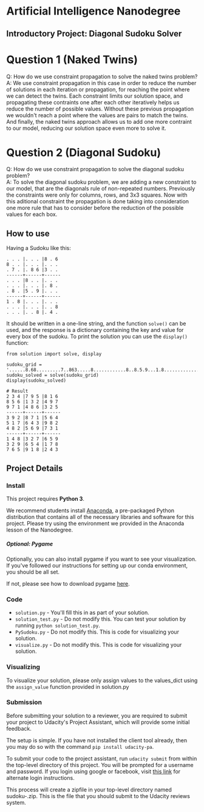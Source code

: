 # Artificial Intelligence Nanodegree
## Introductory Project: Diagonal Sudoku Solver

# Question 1 (Naked Twins)
Q: How do we use constraint propagation to solve the naked twins problem?  
A: We use constraint propagation in this case in order to reduce the number of solutions in each iteration or propagation, for reaching the point where we can detect the twins. Each constraint limits our solution space, and propagating these contraints one after each other iteratively helps us reduce the number of possible values. Without these previous propagation we wouldn't reach a point where the values are pairs to match the twins. And finally, the naked twins approach allows us to add one more contraint to our model, reducing our solution space even more to solve it.

# Question 2 (Diagonal Sudoku)
Q: How do we use constraint propagation to solve the diagonal sudoku problem?  
A: To solve the diagonal sudoku problem, we are adding a new constraint to our model, that are the diagonals rule of non-repeated numbers. Previously the constraints were only for columns, rows, and 3x3 squares. Now with this aditional constraint the propagation is done taking into consideration one more rule that has to consider before the reduction of the possible values for each box.

## How to use

Having a Sudoku like this:
```
. . . |. . . |8 . 6
8 . . |. . . |. . .
. 7 . |. 8 6 |3 . .
------+------+------
. . . |8 . . |. . .
. . . |. . . |. 8 .
. 8 . |5 . 9 |. . .
------+------+------
1 . 8 |. . . |. . .
. . . |. . . |. . 8
. . . |. . 8 |. 4 .
```
It should be written in a one-line string, and the function `solve()` can be used, and the response is a dictionary containing the key and value for every box of the sudoku. To print the solution you can use the `display()` function:
```
from solution import solve, display

sudoku_grid = '......8.68.........7..863.....8............8..8.5.9...1.8..............8.....8.4.'
sudoku_solved = solve(sudoku_grid)
display(sudoku_solved)

# Result
2 3 4 |7 9 5 |8 1 6
8 5 6 |1 3 2 |4 9 7
9 7 1 |4 8 6 |3 2 5
------+------+------
3 9 2 |8 7 1 |5 6 4
5 1 7 |6 4 3 |9 8 2
4 8 2 |5 6 9 |7 3 1
------+------+------
1 4 8 |3 2 7 |6 5 9
3 2 9 |6 5 4 |1 7 8
7 6 5 |9 1 8 |2 4 3
```

## Project Details

### Install

This project requires **Python 3**.

We recommend students install [Anaconda](https://www.continuum.io/downloads), a pre-packaged Python distribution that contains all of the necessary libraries and software for this project. 
Please try using the environment we provided in the Anaconda lesson of the Nanodegree.

##### Optional: Pygame

Optionally, you can also install pygame if you want to see your visualization. If you've followed our instructions for setting up our conda environment, you should be all set.

If not, please see how to download pygame [here](http://www.pygame.org/download.shtml).

### Code

* `solution.py` - You'll fill this in as part of your solution.
* `solution_test.py` - Do not modify this. You can test your solution by running `python solution_test.py`.
* `PySudoku.py` - Do not modify this. This is code for visualizing your solution.
* `visualize.py` - Do not modify this. This is code for visualizing your solution.

### Visualizing

To visualize your solution, please only assign values to the values_dict using the `assign_value` function provided in solution.py

### Submission
Before submitting your solution to a reviewer, you are required to submit your project to Udacity's Project Assistant, which will provide some initial feedback.  

The setup is simple.  If you have not installed the client tool already, then you may do so with the command `pip install udacity-pa`.  

To submit your code to the project assistant, run `udacity submit` from within the top-level directory of this project.  You will be prompted for a username and password.  If you login using google or facebook, visit [this link](https://project-assistant.udacity.com/auth_tokens/jwt_login) for alternate login instructions.

This process will create a zipfile in your top-level directory named sudoku-<id>.zip.  This is the file that you should submit to the Udacity reviews system.


